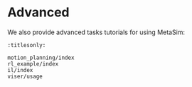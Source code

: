 # Advanced

We also provide advanced tasks tutorials for using MetaSim:

```{toctree}
:titlesonly:

motion_planning/index
rl_example/index
il/index
viser/usage
```
